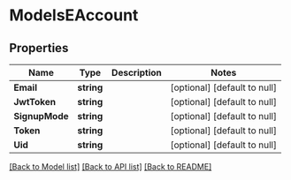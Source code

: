 # ModelsEAccount

## Properties
Name | Type | Description | Notes
------------ | ------------- | ------------- | -------------
**Email** | **string** |  | [optional] [default to null]
**JwtToken** | **string** |  | [optional] [default to null]
**SignupMode** | **string** |  | [optional] [default to null]
**Token** | **string** |  | [optional] [default to null]
**Uid** | **string** |  | [optional] [default to null]

[[Back to Model list]](../README.md#documentation-for-models) [[Back to API list]](../README.md#documentation-for-api-endpoints) [[Back to README]](../README.md)


